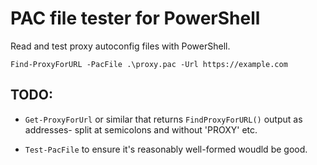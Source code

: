 # PAC file tester for PowerShell

Read and test proxy autoconfig files with PowerShell.

`Find-ProxyForURL -PacFile .\proxy.pac -Url https://example.com`

## TODO:

- `Get-ProxyForUrl` or similar that returns `FindProxyForURL()` output as addresses- split at semicolons and without 'PROXY' etc.

- `Test-PacFile` to ensure it's reasonably well-formed woudld be good.
